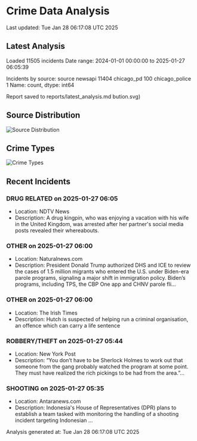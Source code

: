 # Crime Data Analysis
Last updated: Tue Jan 28 06:17:08 UTC 2025

## Latest Analysis

Loaded 11505 incidents
Date range: 2024-01-01 00:00:00 to 2025-01-27 06:05:39

Incidents by source:
source
newsapi           11404
chicago_pd          100
chicago_police        1
Name: count, dtype: int64

Report saved to reports/latest_analysis.md
bution.svg)

## Source Distribution
![Source Distribution](images/source_distribution.svg)

## Crime Types
![Crime Types](images/crime_types.svg)

## Recent Incidents

### DRUG RELATED on 2025-01-27 06:05
- Location: NDTV News
- Description: A drug kingpin, who was enjoying a vacation with his wife in the United Kingdom, was arrested after her partner&#039;s social media posts revealed their whereabouts.


### OTHER on 2025-01-27 06:00
- Location: Naturalnews.com
- Description: President Donald Trump authorized DHS and ICE to review the cases of 1.5 million migrants who entered the U.S. under Biden-era parole programs, signaling a major shift in immigration policy. Biden’s programs, including TPS, the CBP One app and CHNV parole fli…


### OTHER on 2025-01-27 06:00
- Location: The Irish Times
- Description: Hutch is suspected of helping run a criminal organisation, an offence which can carry a life sentence


### ROBBERY/THEFT on 2025-01-27 05:44
- Location: New York Post
- Description: “You don’t have to be Sherlock Holmes to work out that someone from the gang probably watched the program at some point. They must have realized the rich pickings to be had from the area.”…


### SHOOTING on 2025-01-27 05:35
- Location: Antaranews.com
- Description: Indonesia&#39;s House of Representatives (DPR) plans to establish a team tasked with monitoring the handling of a shooting incident targeting Indonesian ...

Analysis generated at: Tue Jan 28 06:17:08 UTC 2025
